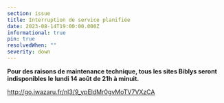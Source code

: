 ```yaml
---
section: issue
title: Interruption de service planifiée
date: 2023-08-14T19:00:00.000Z
informational: true
pin: true
resolvedWhen: ""
severity: down
---
```

**Pour des raisons de maintenance technique, tous les sites Biblys seront indisponibles le lundi 14 août de 21h à minuit.**

http://go.iwazaru.fr/nl3/9_ypEldMr0gvMoTV7VXzCA